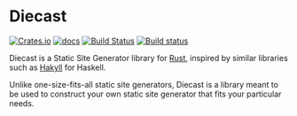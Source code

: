 # Diecast

[![Crates.io](https://img.shields.io/crates/v/diecast.svg)](https://crates.io/crates/diecast)
[![docs](https://docs.rs/diecast/badge.svg)](https://docs.rs/diecast)
[![Build Status](https://travis-ci.org/diecast/diecast.svg?branch=rewrite)](https://travis-ci.org/diecast/diecast)
[![Build status](https://ci.appveyor.com/api/projects/status/sqxkyy5r44rhrl54/branch/rewrite?svg=true)](https://ci.appveyor.com/project/blaenk/diecast/branch/rewrite)

Diecast is a Static Site Generator library for [Rust], inspired by similar libraries such as [Hakyll] for Haskell.

[Rust]: https://www.rust-lang.org
[Hakyll]: https://jaspervdj.be/hakyll/

Unlike one-size-fits-all static site generators, Diecast is a library meant to be used to construct your own static site generator that fits your particular needs.